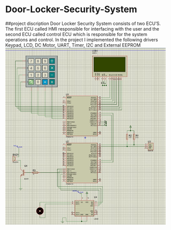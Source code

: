 # Door-Locker-Security-System
##project discription
Door Locker Security System consists of two ECU’S. The first
ECU called HMI responsible for interfacing with the user and
the second ECU called control ECU which is responsible for the
system operations and control. In the project I implemented
the following drivers Keypad, LCD, DC Motor, UART, Timer, I2C
and External EEPROM
![](Screenshot.jpg)
